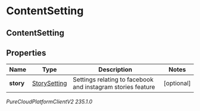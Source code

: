 # ContentSetting

## ContentSetting

## Properties

|Name | Type | Description | Notes|
|------------ | ------------- | ------------- | -------------|
| **story** | [StorySetting](StorySetting) | Settings relating to facebook and instagram stories feature | [optional] |



_PureCloudPlatformClientV2 235.1.0_
